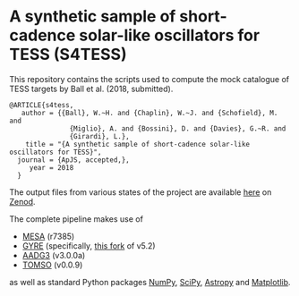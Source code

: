 # A synthetic sample of short-cadence solar-like oscillators for TESS (S4TESS)

This repository contains the scripts used to compute the mock
catalogue of TESS targets by Ball et al. (2018, submitted).

    @ARTICLE{s4tess,
       author = {{Ball}, W.~H. and {Chaplin}, W.~J. and {Schofield}, M. and
                   {Miglio}, A. and {Bossini}, D. and {Davies}, G.~R. and
                   {Girardi}, L.},
        title = "{A synthetic sample of short-cadence solar-like oscillators for TESS}",
      journal = {ApJS, accepted,},
         year = 2018
      }

The output
files from various states of the project are available
[here](https://zenodo.org/record/1470155) on
[Zenod](https://zenodo.org).

The complete pipeline makes use of

* [MESA](http://mesa.sourceforge.net) (r7385)
* [GYRE](https://bitbucket.org/rhdtownsend/gyre/wiki/Home)
(specifically, [this fork](https://bitbucket.org/warrickball/gyre/commits/b24514643680e7b5c16a564cbe4bb16178e0610f?at=Edbeta_dx)
of v5.2)
* [AADG3](https://warrickball.github.io/AADG3) (v3.0.0a)
* [TOMSO](https://tomso.readthedocs.io) (v0.0.9)

as well as standard Python packages [NumPy](http://www.numpy.org/),
[SciPy](https://www.scipy.org/scipylib/index.html),
[Astropy](http://www.astropy.org/) and
[Matplotlib](https://matplotlib.org/).
